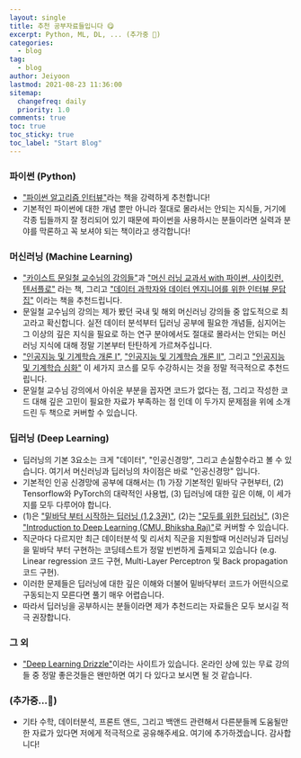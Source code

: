 ```yaml
---
layout: single
title: 추천 공부자료들입니다 😋
excerpt: Python, ML, DL, ... (추가중 🚧) 
categories:
  - blog
tag:
  - blog
author: Jeiyoon
lastmod: 2021-08-23 11:36:00
sitemap:
  changefreq: daily
  priority: 1.0
comments: true
toc: true
toc_sticky: true
toc_label: "Start Blog"
---
```


### 파이썬 (Python)

- ["파이썬 알고리즘 인터뷰"](https://github.com/onlybooks/algorithm-interview)라는 책을 강력하게 추천합니다! 
- 기본적인 파이썬에 대한 개념 뿐만 아니라 절대로 몰라서는 안되는 지식들, 거기에 각종 팁들까지 잘 정리되어 있기 때문에 파이썬을 사용하시는 분들이라면 실력과 분야를 막론하고 꼭 보셔야 되는 책이라고 생각합니다!


### 머신러닝 (Machine Learning)

- ["카이스트 문일철 교수님의 강의들"](https://kooc.kaist.ac.kr/)과 ["머신 러닝 교과서 with 파이썬, 사이킷런, 텐서플로"](https://github.com/gilbutITbook/080223) 라는 책, 그리고 ["데이터 과학자와 데이터 엔지니어를 위한 인터뷰 문답집"](https://jpub.tistory.com/1057) 이라는 책을 추천드립니다.
- 문일철 교수님의 강의는 제가 봤던 국내 및 해외 머신러닝 강의들 중 압도적으로 최고라고 확신합니다. 실전 데이터 분석부터 딥러닝 공부에 필요한 개념들, 심지어는 그 이상의 깊은 지식을 필요로 하는 연구 분야에서도 절대로 몰라서는 안되는 머신러닝 지식에 대해 정말 기본부터 탄탄하게 가르쳐주십니다. 
- ["인공지능 및 기계학습 개론 I"](https://kaist.edwith.org/machinelearning1_17), ["인공지능 및 기계학습 개론 II"](https://kaist.edwith.org/machinelearning2__17), 그리고 ["인공지능 및 기계학습 심화"](https://kooc.kaist.ac.kr/aiml-adv) 이 세가지 코스를 모두 수강하시는 것을 정말 적극적으로 추천드립니다.   
- 문일철 교수님 강의에서 아쉬운 부분을 꼽자면 코드가 없다는 점, 그리고 작성한 코드 대해 깊은 고민이 필요한 자료가 부족하는 점 인데 이 두가지 문제점을 위에 소개드린 두 책으로 커버할 수 있습니다.


### 딥러닝 (Deep Learning)

- 딥러닝의 기본 3요소는 크게 "데이터", "인공신경망", 그리고 손실함수라고 볼 수 있습니다. 여기서 머신러닝과 딥러닝의 차이점은 바로 "인공신경망" 입니다.
- 기본적인 인공 신경망에 공부에 대해서는 (1) 가장 기본적인 밑바닥 구현부터, (2) Tensorflow와 PyTorch의 대략적인 사용법, (3) 딥러닝에 대한 깊은 이해, 이 세가지를 모두 다루어야 합니다.
- (1)은 ["밑바닥 부터 시작하는 딥러닝 (1,2,3권)"](https://github.com/WegraLee?tab=repositories), (2)는 ["모두를 위한 딥러닝"](https://deeplearningzerotoall.github.io/season2/), (3)은 ["Introduction to Deep Learning (CMU, Bhiksha Raj)"](http://deeplearning.cs.cmu.edu/F20/index.html)로 커버할 수 있습니다.     
- 직군마다 다르지만 최근 데이터분석 및 리서치 직군을 지원할때 머신러닝과 딥러닝을 밑바닥 부터 구현하는 코딩테스트가 정말 빈번하게 출제되고 있습니다 (e.g. Linear regression 코드 구현, Multi-Layer Perceptron 및 Back propagation 코드 구현). 
- 이러한 문제들은 딥러닝에 대한 깊은 이해와 더불어 밑바닥부터 코드가 어떤식으로 구동되는지 모른다면 풀기 매우 어렵습니다.
- 따라서 딥러닝을 공부하시는 분들이라면 제가 추천드리는 자료들은 모두 보시길 적극 권장합니다.  


### 그 외

- ["Deep Learning Drizzle"](https://deep-learning-drizzle.github.io/)이라는 사이트가 있습니다. 온라인 상에 있는 무료 강의들 중 정말 좋은것들은 왠만하면 여기 다 있다고 보시면 될 것 같습니다. 


### (추가중...🚧)

- 기타 수학, 데이터분석, 프론트 앤드, 그리고 백앤드 관련해서 다른분들께 도움될만한 자료가 있다면 저에게 적극적으로 공유해주세요. 여기에 추가하겠습니다. 감사합니다!
